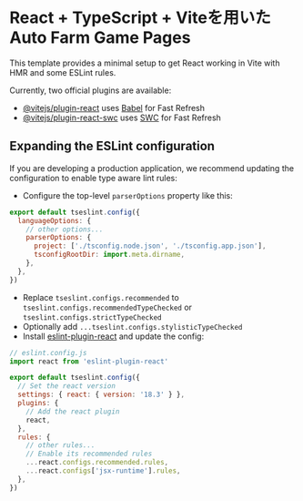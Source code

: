 # React + TypeScript + Viteを用いたAuto Farm Game Pages

This template provides a minimal setup to get React working in Vite with HMR and some ESLint rules.

Currently, two official plugins are available:

- [@vitejs/plugin-react](https://github.com/vitejs/vite-plugin-react/blob/main/packages/plugin-react/README.md) uses [Babel](https://babeljs.io/) for Fast Refresh
- [@vitejs/plugin-react-swc](https://github.com/vitejs/vite-plugin-react-swc) uses [SWC](https://swc.rs/) for Fast Refresh

## Expanding the ESLint configuration

If you are developing a production application, we recommend updating the configuration to enable type aware lint rules:

- Configure the top-level `parserOptions` property like this:

```js
export default tseslint.config({
  languageOptions: {
    // other options...
    parserOptions: {
      project: ['./tsconfig.node.json', './tsconfig.app.json'],
      tsconfigRootDir: import.meta.dirname,
    },
  },
})
```

- Replace `tseslint.configs.recommended` to `tseslint.configs.recommendedTypeChecked` or `tseslint.configs.strictTypeChecked`
- Optionally add `...tseslint.configs.stylisticTypeChecked`
- Install [eslint-plugin-react](https://github.com/jsx-eslint/eslint-plugin-react) and update the config:

```js
// eslint.config.js
import react from 'eslint-plugin-react'

export default tseslint.config({
  // Set the react version
  settings: { react: { version: '18.3' } },
  plugins: {
    // Add the react plugin
    react,
  },
  rules: {
    // other rules...
    // Enable its recommended rules
    ...react.configs.recommended.rules,
    ...react.configs['jsx-runtime'].rules,
  },
})
```
